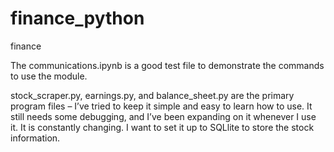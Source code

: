 # finance_python
 finance

The communications.ipynb is a good test file to demonstrate the commands to use the module.

stock_scraper.py, earnings.py, and balance_sheet.py are the primary program files – I’ve tried to keep it simple and easy to learn how to use. It still needs some debugging, and I’ve been expanding on it whenever I use it. It is constantly changing. I want to set it up to SQLlite to store the stock information.
